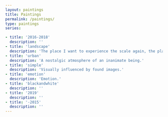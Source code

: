 ```yaml
---
layout: paintings
title: Paintings
permalink: /paintings/
type: paintings
series:

- title: '2016-2018'
  description: ''
- title: 'landscape'
  description: 'The place I want to experience the scale again, the place I want to go someday to feel the scale.'
- title: 'urban'
  description: 'A nostalgic atmosphere of an inanimate being.'
- title: 'simple'
  description: 'Visually influenced by found images.'
- title: 'emotion'
  description: 'Emotion.' 
- title: 'blackandwhite'
  description: '' 
- title: '2019'
  description: ''
- title: '-2015'
  description: ''
---
```

